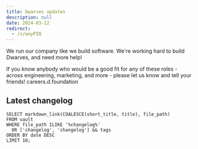 ```yaml
---
title: Dwarves updates
description: null
date: 2024-03-12
redirect:
  - /s/wuyPIQ
---
```


We run our company like we build software.
We're working hard to build Dwarves, and need more help!

If you know anybody who would be a good fit for any of these roles - across engineering, marketing, and more - please let us know and tell your friends!
careers.d.foundation

## Latest changelog

```dsql-list
SELECT markdown_link(COALESCE(short_title, title), file_path)
FROM vault
WHERE file_path ILIKE '%changelog%'
  OR ['changelog', 'changelog'] && tags
ORDER BY date DESC
LIMIT 10;
```
